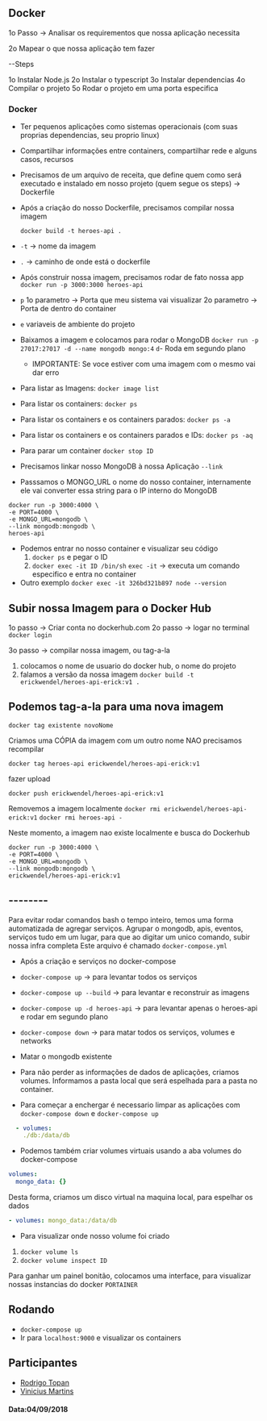 ## Docker

1o Passo -> Analisar os requirementos que nossa aplicação necessita

2o Mapear o que nossa aplicação tem fazer

--Steps

1o Instalar Node.js
2o Instalar o typescript
3o Instalar dependencias
4o Compilar o projeto
5o Rodar o projeto em uma porta especifica

### Docker

- Ter pequenos aplicações como sistemas operacionais (com suas proprias dependencias, seu proprio linux)
- Compartilhar informações entre containers, compartilhar rede e alguns casos, recursos

- Precisamos de um arquivo de receita, que define quem como será executado e instalado em nosso projeto (quem segue os steps) -> Dockerfile

- Após a criação do nosso Dockerfile, precisamos compilar nossa imagem

  `docker build -t heroes-api .`

- `-t` -> nome da imagem
- `.` -> caminho de onde está o dockerfile

- Após construir nossa imagem, precisamos rodar de fato nossa app
  `docker run -p 3000:3000 heroes-api`
- `p`
  1o parametro -> Porta que meu sistema vai visualizar
  2o parametro -> Porta de dentro do container
- `e`
  variaveis de ambiente do projeto

- Baixamos a imagem e colocamos para rodar o MongoDB
  `docker run -p 27017:27017 -d --name mongodb mongo:4`
  `d`- Roda em segundo plano

  - IMPORTANTE: Se voce estiver com uma imagem com o mesmo vai dar erro

- Para listar as Imagens:
  `docker image list`
- Para listar os containers:
  `docker ps`
- Para listar os containers e os containers parados:
  `docker ps -a`
- Para listar os containers e os containers parados e IDs:
  `docker ps -aq`
- Para parar um container
  `docker stop ID`

- Precisamos linkar nosso MongoDB à nossa Aplicação
  `--link`
- Passsamos o MONGO_URL o nome do nosso container, internamente ele vai converter essa string para o IP
  interno do MongoDB

```shell
docker run -p 3000:4000 \
-e PORT=4000 \
-e MONGO_URL=mongodb \
--link mongodb:mongodb \
heroes-api
```

- Podemos entrar no nosso container e visualizar seu código
  1. `docker ps` e pegar o ID
  2. `docker exec -it ID /bin/sh`
     `exec -it` -> executa um comando especifico e entra no container
- Outro exemplo
  `docker exec -it 326bd321b897 node --version`

## Subir nossa Imagem para o Docker Hub

1o passo -> Criar conta no dockerhub.com
2o passo -> logar no terminal
`docker login`

3o passo -> compilar nossa imagem, ou tag-a-la

1. colocamos o nome de usuario do docker hub, o nome do projeto
2. falamos a versão da nossa imagem
   `docker build -t erickwendel/heroes-api-erick:v1 .`

## Podemos tag-a-la para uma nova imagem

`docker tag existente novoNome`

Criamos uma CÓPIA da imagem com um outro nome
NAO precisamos recompilar

`docker tag heroes-api erickwendel/heroes-api-erick:v1`

fazer upload

`docker push erickwendel/heroes-api-erick:v1`

Removemos a imagem localmente
`docker rmi erickwendel/heroes-api-erick:v1`
`docker rmi heroes-api -`

Neste momento, a imagem nao existe localmente e busca do Dockerhub

```shell
docker run -p 3000:4000 \
-e PORT=4000 \
-e MONGO_URL=mongodb \
--link mongodb:mongodb \
erickwendel/heroes-api-erick:v1
```

## --------

Para evitar rodar comandos bash o tempo inteiro, temos uma forma automatizada
de agregar serviços. Agrupar o mongodb, apis, eventos, serviços tudo em
um lugar, para que ao digitar um unico comando, subir nossa infra completa
Este arquivo é chamado `docker-compose.yml`

- Após a criação e serviços no docker-compose
- `docker-compose up` -> para levantar todos os serviços
- `docker-compose up --build` -> para levantar e reconstruir as imagens
- `docker-compose up -d heroes-api` -> para levantar apenas o heroes-api e rodar em segundo plano

- `docker-compose down` -> para matar todos os serviços, volumes e networks

- Matar o mongodb existente

- Para não perder as informações de dados de aplicações, criamos volumes. Informamos a pasta local que será espelhada para a pasta no container.
- Para começar a enchergar é necessario limpar as aplicações com `docker-compose down` e `docker-compose up`

```yaml
  - volumes:
    ./db:/data/db
```

- Podemos também criar volumes virtuais usando a aba volumes do docker-compose

```yml
volumes:
  mongo_data: {}
```

Desta forma, criamos um disco virtual na maquina local, para espelhar os dados

```yml
- volumes: mongo_data:/data/db
```

- Para visualizar onde nosso volume foi criado

1. `docker volume ls`
2. `docker volume inspect ID`

Para ganhar um painel bonitão, colocamos uma interface, para visualizar nossas instancias do docker
`PORTAINER`

## Rodando

- `docker-compose up`
- Ir para `localhost:9000` e visualizar os containers

## Participantes

- [Rodrigo Topan](https://github.com/rodrigotopan)
- [Vinicius Martins](https://github.com/viniciusmartinss)

#### Data:04/09/2018
